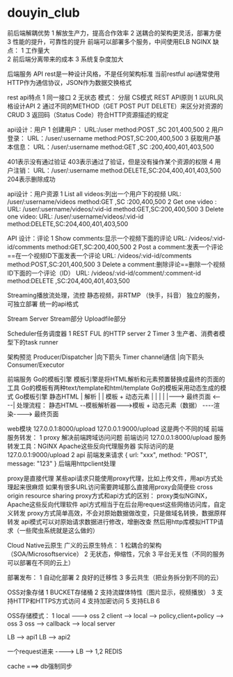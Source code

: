 # douyin_club

前后端解耦优势
1 解放生产力，提高合作效率
2 送耦合的架构更灵活，部署方便
3 性能的提升，可靠性的提升
前端可以部署多个服务，中间使用ELB NGINX
缺点：
1 工作量大  
2 前后端分离带来的成本
3 系统复杂度加大

后端服务 API
rest是一种设计风格，不是任何架构标准
当前restful api通常使用HTTP作为通信协议，JSON作为数据交换格式

rest api特点
1 同一接口
2 无状态
模式：
分层
CS模式 
REST API原则
1 以URL风格设计API
2 通过不同的METHOD（GET POST PUT DELETE）来区分对资源的CRUD
3 返回码（Status Code）符合HTTP资源描述的规定

api设计：用户
1 创建用户：
URL:/user	method:POST ,SC 201,400,500
2 用户登录：
URL：/user/:username method:POST,SC:200,400,500
3 获取用户基本信息：
URL：/user/:username method:GET ,SC :200,400,401,403,500

401表示没有通过验证
403表示通过了验证，但是没有操作某个资源的权限
4 用户注销：
URL：/user/:username method:DELETE,SC:204,400,401,403,500
204表示删除成功

api设计：用户资源
1 List all videos:列出一个用户下的视频
URL: /user/:username/videos  method:GET ,SC :200,400,500
2 Get one video :
URL: /user/:username/videos/:vid-id  method:GET,SC:200,400,500
3 Delete one video:
URL: /user/:username/videos/:vid-id  method:DELETE,SC:204,400,401,403,500


API 设计：评论
1 Show comments:显示一个视频下面的评论
URL: /videos/:vid-id/comments method:GET,SC:200,400,500
2 Post a comment:发表一个评论==在一个视频ID下面发表一个评论
URL: /videos/:vid-id/comments  method:POST,SC:201,400,500
3 Delete a comment:删除评论==删除一个视频ID下面的一个评论（ID）
URL: /videos/:vid-id/comment/:comment-id  method:DELETE ,SC:204,400,401,403,500


Streaming播放流处理，流控
静态视频，非RTMP （快手，抖音）
独立的服务，可独立部署
统一的api格式


Stream Server
Stream部分
Uploadfile部分

Scheduler任务调度器
1 REST FUL 的HTTP server
2 Timer
3 生产者、消费者模型下的task runner


架构预览
		    Producer/Dispatcher
                  |向下箭头
Timer           channel通信
                  |向下箭头
		   Consumer/Executor


前端服务
Go的模板引擎
模板引擎是将HTML解析和元素预置替换成最终的页面的工具
Go的模板有两种text/template和html/template
Go的模板采用动态生成的模式
		   Go模板引擎
		静态HTML
	        |
	   解析 |
	    | 
	模板       +      动态元素
	  |                   |
	  |	                  |
	  |---> 最终页面 <----|
处理流程：
静态HTML  --模板解析器--->模板 + 动态元素（数据） ----渲染----> 最终页面

web模块
127.0.0.1:8000/upload
127.0.0.1:9000/upload
这是两个不同的域
前端服务转发：
1 proxy 解决前端跨域访问问题
前端访问 127.0.0.1:8000/upload
服务转发工具：NGINX   Apache这些反向代理服务器
实际访问的是 127.0.0.1:9000/upload
2 api
前端发来请求
{
	url: "xxx",
	method: "POST",
	message: "123"
}
后端用httpclient处理

proxy是直接代理
某些api请求只能使用proxy代理，比如上传文件，用api方式处理起来很麻烦
如果有很多URL访问需要跨域那么直接用proxy会简便些
cross origin resource sharing
proxy方式和api方式的区别：
proxy类似NGINX，Apache这些反向代理软件
api方式相当于在后台用request这些网络访问库，自定义转发
proxy方式简单高效，不会对原始数据做改变，只是做域名转换，数据原样转发
api模式可以对原始请求数据进行修改，增删改查 然后用http库模拟HTTP请求（一些爬虫系统就是这么做的）


Cloud Native云原生
广义的云原生特点：
1 松耦合的架构（SOA/Microsoftservice）
2 无状态，伸缩性，冗余
3 平台无关性（不同的服务可以部署在不同的云上）

部署发布：
1 自动化部署
2 良好的迁移性
3 多云共生（把业务拆分到不同的云）

OSS对象存储
1 BUCKET存储桶
2 支持流媒体特性（图片显示，视频播放）
3 支持HTTP和HTTPS方式访问
4 支持加密访问
5 支持ELB
6 

OSS存储模式：
1 local ---> oss
2 client --> local --> policy,client+policy --> oss
3 oss --> callback --> local server

LB --> api1
LB --> api2

一个request进来  ----> LB --> 1,2
REDIS

cache ===> db强制同步
